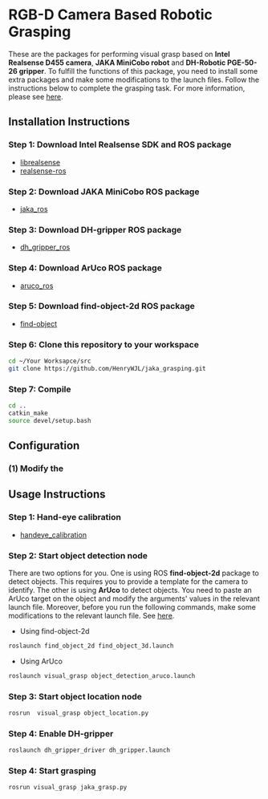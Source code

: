 # RGB-D Camera Based Robotic Grasping

These are the packages for performing visual grasp based on **Intel Realsense D455 camera**, **JAKA MiniCobo robot** and **DH-Robotic PGE-50-26 gripper**. To fulfill the functions of this package, you need to install some extra packages and make some modifications to the launch files. Follow the instructions below to complete the grasping task. For more information, please see [here](https://github.com/HenryWJL/RGB-D_Camera_Based_Robotic_Grasping_Project).

## Installation Instructions

### Step 1: Download Intel Realsense SDK and ROS package
- [librealsense](https://github.com/IntelRealSense/librealsense)
- [realsense-ros](https://github.com/IntelRealSense/realsense-ros/tree/ros1-legacy)

### Step 2: Download JAKA MiniCobo ROS package
- [jaka_ros](https://github.com/JAKARobotics/JAKA_ROS_Driver)

### Step 3: Download DH-gripper ROS package
- [dh_gripper_ros](https://github.com/DH-Robotics/dh_gripper_ros)

### Step 4: Download ArUco ROS package 
- [aruco_ros](https://github.com/pal-robotics/aruco_ros)

### Step 5: Download find-object-2d ROS package
- [find-object](https://github.com/introlab/find-object)

### Step 6: Clone this repository to your workspace
```bash
cd ~/Your Worksapce/src
git clone https://github.com/HenryWJL/jaka_grasping.git
```

### Step 7: Compile
```bash
cd ..
catkin_make
source devel/setup.bash
```

## Configuration

### (1) Modify the  


## Usage Instructions

### Step 1: Hand-eye calibration
- [handeye_calibration](https://github.com/HenryWJL/jaka_grasping/tree/main/handeye_calibration)

### Step 2: Start object detection node
There are two options for you. One is using ROS **find-object-2d** package to detect objects. This requires you to provide a template for the camera to identify. The other is using **ArUco** to detect objects. You need to paste an ArUco target on the object and modify the arguments' values in the relevant launch file. Moreover, before you run the following commands, make some modifications to the relevant launch file. See [here](https://github.com/HenryWJL/jaka_grasping/tree/main/visual_grasp).

- Using find-object-2d
```bash
roslaunch find_object_2d find_object_3d.launch
```
- Using ArUco
```bash
roslaunch visual_grasp object_detection_aruco.launch
```

### Step 3: Start object location node
```bash
rosrun  visual_grasp object_location.py
```

### Step 4: Enable DH-gripper
```bash
roslaunch dh_gripper_driver dh_gripper.launch
```

### Step 4: Start grasping
```bash
rosrun visual_grasp jaka_grasp.py
```
